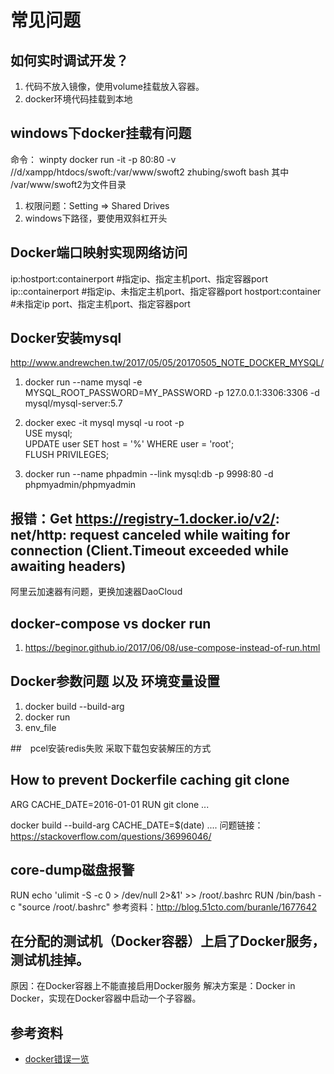 # 常见问题

## 如何实时调试开发？
1. 代码不放入镜像，使用volume挂载放入容器。
2. docker环境代码挂载到本地

## windows下docker挂载有问题
命令：
winpty docker run -it  -p 80:80 -v //d/xampp/htdocs/swoft:/var/www/swoft2 zhubing/swoft  bash
其中 /var/www/swoft2为文件目录

1. 权限问题：Setting => Shared Drives
2. windows下路径，要使用双斜杠开头

## Docker端口映射实现网络访问
ip:hostport:containerport   #指定ip、指定主机port、指定容器port
ip::containerport           #指定ip、未指定主机port、指定容器port
hostport:container          #未指定ip port、指定主机port、指定容器port 

## Docker安装mysql
http://www.andrewchen.tw/2017/05/05/20170505_NOTE_DOCKER_MYSQL/
    
1. docker run --name mysql -e MYSQL_ROOT_PASSWORD=MY_PASSWORD -p 127.0.0.1:3306:3306 -d mysql/mysql-server:5.7

2. docker exec -it mysql mysql -u root -p  
USE mysql;  
UPDATE user SET host = '%' WHERE user = 'root';  
FLUSH PRIVILEGES;  
    
3. docker run --name phpadmin --link mysql:db -p 9998:80 -d phpmyadmin/phpmyadmin

## 报错：Get https://registry-1.docker.io/v2/: net/http: request canceled while waiting for connection (Client.Timeout exceeded while awaiting headers)
阿里云加速器有问题，更换加速器DaoCloud

## docker-compose vs docker run
1. https://beginor.github.io/2017/06/08/use-compose-instead-of-run.html

## Docker参数问题 以及 环境变量设置
1. docker build --build-arg
2. docker run
3. env_file

##　pcel安装redis失败
采取下载包安装解压的方式

## How to prevent Dockerfile caching git clone
ARG CACHE_DATE=2016-01-01
RUN git clone ...

docker build --build-arg CACHE_DATE=$(date) ....
问题链接：https://stackoverflow.com/questions/36996046/

## core-dump磁盘报警
RUN echo 'ulimit -S -c 0 > /dev/null 2>&1' >> /root/.bashrc
RUN /bin/bash -c "source /root/.bashrc"
参考资料：http://blog.51cto.com/buranle/1677642

## 在分配的测试机（Docker容器）上启了Docker服务，测试机挂掉。
原因：在Docker容器上不能直接启用Docker服务
解决方案是：Docker in Docker，实现在Docker容器中启动一个子容器。

## 参考资料
* [docker错误一览](https://www.jianshu.com/p/605a7c0e1d0f)